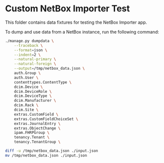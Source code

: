 # Custom NetBox Importer Test

This folder contains data fixtures for testing the NetBox Importer app.

To dump and use data from a NetBox instance, run the following command:

```bash
./manage.py dumpdata \
    --traceback \
    --format=json \
    --indent=2 \
    --natural-primary \
    --natural-foreign \
    --output=/tmp/netbox_data.json \
    auth.Group \
    auth.User \
    contenttypes.ContentType \
    dcim.Device \
    dcim.DeviceRole \
    dcim.DeviceType \
    dcim.Manufacturer \
    dcim.Rack \
    dcim.Site \
    extras.CustomField \
    extras.CustomFieldChoiceSet \
    extras.JournalEntry \
    extras.ObjectChange \
    ipam.FHRPGroup \
    tenancy.Tenant \
    tenancy.TenantGroup \

diff -u /tmp/netbox_data.json ./input.json
mv /tmp/netbox_data.json ./input.json
```

